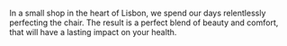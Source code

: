 In a small shop in the heart of Lisbon, we spend our days
            relentlessly perfecting the chair. The result is a perfect blend of
            beauty and comfort, that will have a lasting impact on your health.